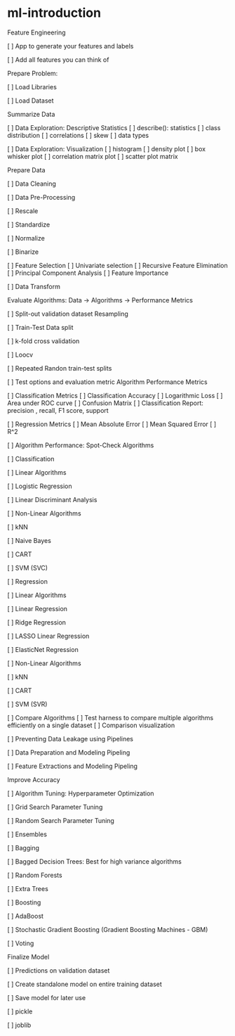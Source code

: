 # ml-introduction
Feature Engineering

[ ] App to generate your features and labels

[ ] Add all features you can think of

Prepare Problem:

[ ] Load Libraries

[ ] Load Dataset

Summarize Data

[ ] Data Exploration: Descriptive Statistics
     [ ] describe(): statistics
     [ ] class distribution
     [ ] correlations
     [ ] skew
     [ ] data types

[ ] Data Exploration: Visualization
     [ ] histogram
     [ ] density plot
     [ ] box whisker plot
     [ ] correlation matrix plot
     [ ] scatter plot matrix

Prepare Data

[ ] Data Cleaning

[ ] Data Pre-Processing

[ ] Rescale

[ ] Standardize

[ ] Normalize

[ ] Binarize

[ ] Feature Selection
     [ ] Univariate selection
     [ ] Recursive Feature Elimination
     [ ] Principal Component Analysis
     [ ] Feature Importance

[ ] Data Transform

Evaluate Algorithms: Data -> Algorithms -> Performance Metrics

[ ] Split-out validation dataset
Resampling

[ ] Train-Test Data split

[ ] k-fold cross validation

[ ] Loocv

[ ] Repeated Randon train-test splits

[ ] Test options and evaluation metric
Algorithm Performance Metrics

[ ] Classification Metrics
     [ ] Classification Accuracy
     [ ] Logarithmic Loss
     [ ] Area under ROC curve
     [ ] Confusion Matrix
     [ ] Classification Report: precision , recall, F1 score, support

[ ] Regression Metrics
     [ ] Mean Absolute Error
     [ ] Mean Squared Error
     [ ] R^2

[ ] Algorithm Performance: Spot-Check Algorithms

[ ] Classification

[ ] Linear Algorithms

[ ] Logistic Regression

[ ] Linear Discriminant Analysis

[ ] Non-Linear Algorithms

[ ] kNN

[ ] Naive Bayes

[ ] CART

[ ] SVM (SVC)

[ ] Regression

[ ] Linear Algorithms

[ ] Linear Regression

[ ] Ridge Regression

[ ] LASSO Linear Regression

[ ] ElasticNet Regression

[ ] Non-Linear Algorithms

[ ] kNN

[ ] CART

[ ] SVM (SVR)

[ ] Compare Algorithms
     [ ] Test harness to compare multiple algorithms efficiently on a single dataset
     [ ] Comparison visualization

[ ] Preventing Data Leakage using Pipelines

[ ] Data Preparation and Modeling Pipeling

[ ] Feature Extractions and Modeling Pipeling

Improve Accuracy

[ ] Algorithm Tuning: Hyperparameter Optimization

[ ] Grid Search Parameter Tuning

[ ] Random Search Parameter Tuning

[ ] Ensembles

[ ] Bagging

[ ] Bagged Decision Trees: Best for high variance algorithms

[ ] Random Forests

[ ] Extra Trees

[ ] Boosting

[ ] AdaBoost

[ ] Stochastic Gradient Boosting (Gradient Boosting Machines - GBM)

[ ] Voting

Finalize Model

[ ] Predictions on validation dataset

[ ] Create standalone model on entire training dataset

[ ] Save model for later use

[ ] pickle

[ ] joblib

